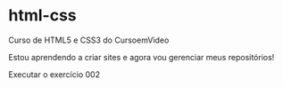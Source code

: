 # html-css
Curso de HTML5 e CSS3 do CursoemVideo

Estou aprendendo a criar sites e agora vou gerenciar meus repositórios!

<a heref="https://eduardopcarvalho.github.io/html-css/Exercicios/ex002/index.html">Executar o exercício 002</a>
